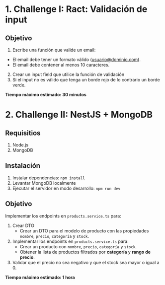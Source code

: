 
# 1. Challenge I: Ract: Validación de input

## Objetivo
1. Escribe una función que valide un email:
- El email debe tener un formato válido (usuario@dominio.com).
- El email debe contener al menos 10 caracteres.
2. Crear un input field que utilice la función de validación
3. Si el input no es válido que tenga un borde rojo de lo contrario un borde verde.

**Tiempo máximo estimado: 30 minutos**

# 2. Challenge II: NestJS + MongoDB

## Requisitios
1. Node.js
2. MongoDB

## Instalación
1. Instalar dependencias: `npm install`
2. Levantar MongoDB localmente
3. Ejecutar el servidor en modo desarrollo: `npm run dev`

## Objetivo
Implementar los endpoints en `products.service.ts` para:
1. Crear DTO
   - Crear un DTO para el modelo de producto con las propiedades `nombre`, `precio`, `categoría` y `stock`.
2. Implementar los endpoints en `products.service.ts` para:
   - Crear un producto con `nombre`, `precio`, `categoría` y `stock`.
   - Obtener la lista de productos filtrados por **categoría** y **rango de precio**.
3. Validar que el precio no sea negativo y que el stock sea mayor o igual a 0.

**Tiempo máximo estimado: 1 hora**

